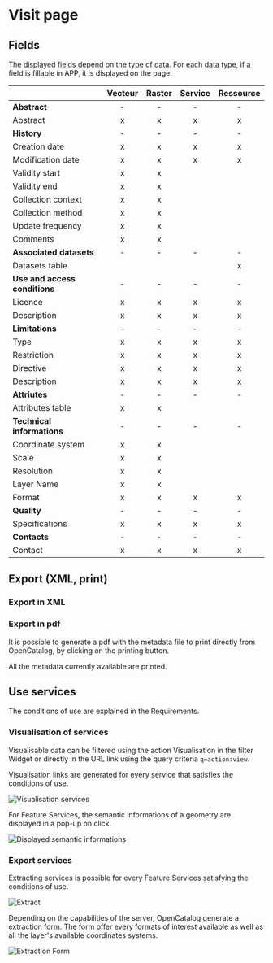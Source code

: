# Visit page
## Fields
The displayed fields depend on the type of data. For each data type, if a field is fillable in APP, it is displayed on the page.

|  | Vecteur | Raster | Service | Ressource |
| ------ | :--------: |:------: | :-----------: | :------: |
| **Abstract** | - | - | - | - |
| Abstract | x | x | x | x |
| **History** | - | - | - | - |
| Creation date | x | x | x | x |
| Modification date | x | x | x | x |
| Validity start | x | x |  |  |
| Validity end | x | x |  |  |
| Collection context | x | x |  |  |
| Collection method | x | x |  |  |
| Update frequency | x | x |  |  |
| Comments | x | x |  |  |
| **Associated datasets** | - | - | - | - |
| Datasets table |  |  |  | x |
| **Use and access conditions** | - | - | - | - |
| Licence | x | x | x | x |
| Description | x | x | x | x |
| **Limitations** | - | - | - | - |
| Type | x | x | x | x |
| Restriction | x | x | x | x |
| Directive | x | x | x | x |
| Description | x | x | x | x |
| **Attriutes** | - | - | - | - |
| Attributes table | x | x |  |  |
| **Technical informations** | - | - | - | - |
| Coordinate system | x | x |  |  |
| Scale | x | x |  |  |
| Resolution | x | x |  |  |
| Layer Name | x | x |  |  |
| Format | x | x | x | x |
| **Quality** | - | - | - | - |
| Specifications | x | x | x | x |
| **Contacts** | - | - | - | - |
| Contact | x | x | x | x |

## Export (XML, print)
### Export in XML
### Export in pdf
It is possible to generate a pdf with the metadata file to print directly from OpenCatalog, by clicking on the printing button.

All the metadata currently available are printed.

## Use services
The conditions of use are explained in the Requirements.
### Visualisation of services
Visualisable data can be filtered using the action Visualisation in the filter Widget or directly in the URL link using the query criteria ```q=action:view```.

Visualisation links are generated for every service that satisfies the conditions of use.

![Visualisation services](/assets/usage/view.PNG)

For Feature Services, the semantic informations of a geometry are displayed in a pop-up on click.

![Displayed semantic informations](/assets/usage/semanticInfos.PNG)

### Export services
Extracting services is possible for every Feature Services satisfying the conditions of use.

![Extract](/assets/usage/extract.PNG)

Depending on the capabilities of the server, OpenCatalog generate a extraction form. The form offer every formats of interest available as well as all the layer's available coordinates systems.

![Extraction Form](/assets/usage/extractionModal.PNG)
